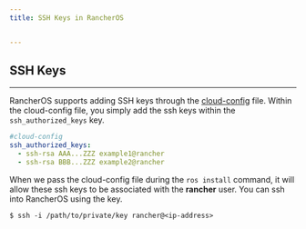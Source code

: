 ```yaml
---
title: SSH Keys in RancherOS


---
```


## SSH Keys
---

RancherOS supports adding SSH keys through the [cloud-config]({{page.osbaseurl}}/configuration/#cloud-config) file. Within the cloud-config file, you simply add the ssh keys within the `ssh_authorized_keys` key.

```yaml
#cloud-config
ssh_authorized_keys:
  - ssh-rsa AAA...ZZZ example1@rancher
  - ssh-rsa BBB...ZZZ example2@rancher
```

When we pass the cloud-config file during the `ros install` command, it will allow these ssh keys to be associated with the **rancher** user. You can ssh into RancherOS using the key.

```
$ ssh -i /path/to/private/key rancher@<ip-address>
```
